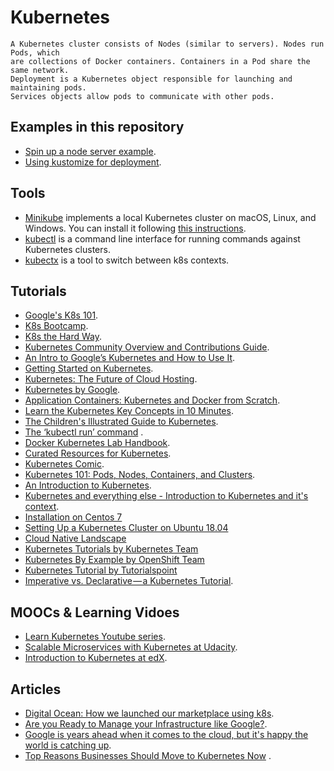
# Kubernetes

```
A Kubernetes cluster consists of Nodes (similar to servers). Nodes run Pods, which 
are collections of Docker containers. Containers in a Pod share the same network.
Deployment is a Kubernetes object responsible for launching and maintaining pods.
Services objects allow pods to communicate with other pods. 
```

## Examples in this repository

* [Spin up a node server example](https://github.com/bt3gl/Curated_Resources_on_Kubernete/tree/master/node-server-example).
* [Using kustomize for deployment](https://github.com/bt3gl/Curated_Resources_on_Kubernetes/tree/master/kustomize-example).


## Tools


- [Minikube](https://github.com/kubernetes/minikube) implements a local Kubernetes cluster on macOS, Linux, and Windows. You can install it following [this instructions](https://minikube.sigs.k8s.io/docs/start/).
- [kubectl](https://kubernetes.io/docs/tasks/tools/install-kubectl/) is a command line interface for running commands against Kubernetes clusters.
- [kubectx](https://github.com/ahmetb/kubectx) is a tool to switch between k8s contexts.


## Tutorials

* [Google's K8s 101](https://techdevguide.withgoogle.com/paths/cloud/sequence-2/kubernetes-101-pods-nodes-containers-and-clusters/#!).
* [K8s Bootcamp](https://kubernetesbootcamp.github.io/kubernetes-bootcamp/).
* [K8s the Hard Way](https://github.com/kelseyhightower/kubernetes-the-hard-way#labs).
* [Kubernetes Community Overview and Contributions Guide](https://docs.google.com/presentation/d/1JqcALpsg07eH665ZXQrIvOcin6SzzsIUjMRRVivrZMg/edit?usp=sharing).
* [An Intro to Google’s Kubernetes and How to Use It](http://www.ctl.io/developers/blog/post/what-is-kubernetes-and-how-to-use-it/).
* [Getting Started on Kubernetes](http://containertutorials.com/get_started_kubernetes/index.html).
* [Kubernetes: The Future of Cloud Hosting](https://github.com/meteorhacks/meteorhacks.github.io/blob/master/_posts/2015-04-22-learn-kubernetes-the-future-of-the-cloud.md).
* [Kubernetes by Google](http://thevirtualizationguy.wordpress.com/tag/kubernetes/).
* [Application Containers: Kubernetes and Docker from Scratch](http://keithtenzer.com/2015/06/01/application-containers-kubernetes-and-docker-from-scratch/).
* [Learn the Kubernetes Key Concepts in 10 Minutes](http://omerio.com/2015/12/18/learn-the-kubernetes-key-concepts-in-10-minutes/).
* [The Children's Illustrated Guide to Kubernetes](https://kubernetes.io/blog/2016/06/illustrated-childrens-guide-to-kubernetes/).
* [The ‘kubectl run’ command](http://medium.com/@mhausenblas/the-kubectl-run-command-27c68de5cb76#.mlwi5an7o) .
* [Docker Kubernetes Lab Handbook](https://github.com/xiaopeng163/docker-k8s-lab).
* [Curated Resources for Kubernetes](https://hackr.io/tutorials/learn-kubernetes).
* [Kubernetes Comic](https://cloud.google.com/kubernetes-engine/kubernetes-comic/).
* [Kubernetes 101: Pods, Nodes, Containers, and Clusters](https://medium.com/google-cloud/kubernetes-101-pods-nodes-containers-and-clusters-c1509e409e16).
* [An Introduction to Kubernetes](http://www.digitalocean.com/community/tutorials/an-introduction-to-kubernetes).
* [Kubernetes and everything else - Introduction to Kubernetes and it's context](https://rinormaloku.com/introduction-application-architecture/).
* [Installation on Centos 7](http://severalnines.com/blog/installing-kubernetes-cluster-minions-centos7-manage-pods-services)
* [Setting Up a Kubernetes Cluster on Ubuntu 18.04](https://mherman.org/blog/2018/08/20/setting-up-a-kubernetes-cluster-on-ubuntu/)
* [Cloud Native Landscape](https://landscape.cncf.io/)
* [Kubernetes Tutorials by Kubernetes Team](http://kubernetes.io/docs/tutorials/)
* [Kubernetes By Example by OpenShift Team](http://kubernetesbyexample.com)
* [Kubernetes Tutorial by Tutorialspoint](http://www.tutorialspoint.com/kubernetes/)
* [Imperative vs. Declarative — a Kubernetes Tutorial](https://medium.com/payscale-tech/imperative-vs-declarative-a-kubernetes-tutorial-4be66c5d8914).

## MOOCs & Learning Vidoes


* [Learn Kubernetes Youtube series](https://www.youtube.com/playlist?list=PL34sAs7_26wNBRWM6BDhnonoA5FMERax0).
* [Scalable Microservices with Kubernetes at Udacity](http://in.udacity.com/course/scalable-microservices-with-kubernetes--ud615).
* [Introduction to Kubernetes at edX](http://www.edx.org/course/introduction-kubernetes-linuxfoundationx-lfs158x).

## Articles

* [Digital Ocean: How we launched our marketplace using k8s](https://blog.digitalocean.com/how-we-launched-our-marketplace-using-digitalocean-kubernetes-part-1/).
* [Are you Ready to Manage your Infrastructure like Google?](http://blog.jetstack.io/blog/k8s-getting-started-part1/).
* [Google is years ahead when it comes to the cloud, but it's happy the world is catching up](http://www.businessinsider.in/Google-is-years-ahead-when-it-comes-to-the-cloud-but-its-happy-the-world-is-catching-up/articleshow/47793327.cms).
* [Top Reasons Businesses Should Move to Kubernetes Now](http://supergiant.io/blog/top-reasons-businesses-should-move-to-kubernetes-now) .
